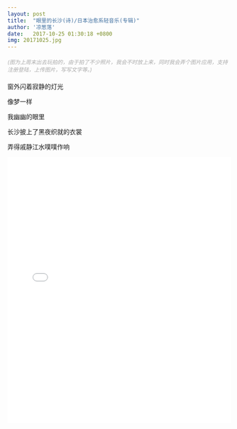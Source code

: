 ```yaml
---
layout: post
title:  "眼里的长沙(诗)/日本治愈系轻音乐(专辑)"
author: '凉葱落'
date:   2017-10-25 01:30:18 +0800
img: 20171025.jpg
---
```

<h5 style="font-size:12px;color:#aaa; font-weight:400;">(图为上周末出去玩拍的，由于拍了不少照片，我会不时放上来，同时我会弄个图片应用，支持注册登陆，上传图片，写写文字等。)</h5>

窗外闪着寂静的灯光<br>

像梦一样<br>

我幽幽的眼里<br>

长沙披上了黑夜织就的衣裳<br>

弄得戚静江水噗噗作响<br>


<iframe frameborder="0" src="//music.163.com/outchain/player?type=1&id=43083&auto=1&height=430" style="width:100%; min-height:600px;"></iframe>
